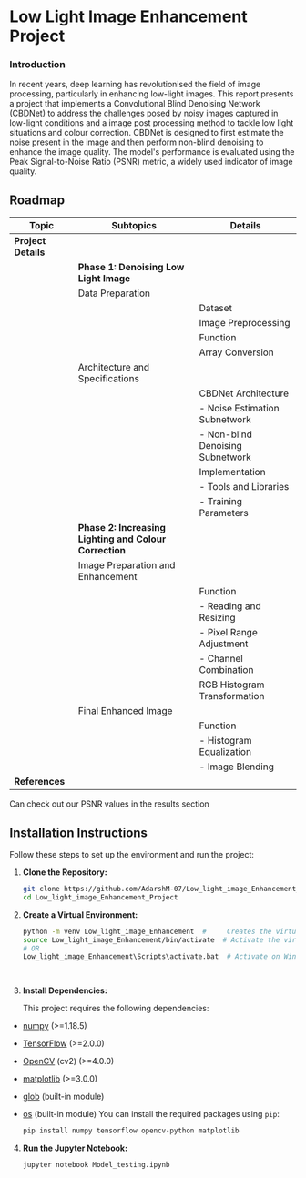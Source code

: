# Low Light Image Enhancement Project

### Introduction
In recent years, deep learning has revolutionised the field of image processing, particularly in enhancing low-light images. This report presents a project that implements a Convolutional Blind Denoising Network (CBDNet) to address the challenges posed by noisy images captured in low-light conditions and a image post processing method to tackle low light situations and colour correction. CBDNet is designed to first estimate the noise present in the image and then perform non-blind denoising to enhance the image quality. The model's performance is evaluated using the Peak Signal-to-Noise Ratio (PSNR) metric, a widely used indicator of image quality.

## Roadmap

| Topic                         | Subtopics                                   | Details                                 |
|-------------------------------|---------------------------------------------|-----------------------------------------|
| **Project Details**           |                                             |                                         |
|                               | **Phase 1: Denoising Low Light Image**      |                                         |
|                               | Data Preparation                            |                                         |
|                               |                                             | Dataset                                 |
|                               |                                             | Image Preprocessing                     |
|                               |                                             | Function                                |
|                               |                                             | Array Conversion                        |
|                               | Architecture and Specifications             |                                         |
|                               |                                             | CBDNet Architecture                     |
|                               |                                             | - Noise Estimation Subnetwork           |
|                               |                                             | - Non-blind Denoising Subnetwork        |
|                               |                                             | Implementation                          |
|                               |                                             | - Tools and Libraries                   |
|                               |                                             | - Training Parameters                   |
|                               | **Phase 2: Increasing Lighting and Colour Correction** |                                  |
|                               | Image Preparation and Enhancement           |                                         |
|                               |                                             | Function                                |
|                               |                                             | - Reading and Resizing                  |
|                               |                                             | - Pixel Range Adjustment                |
|                               |                                             | - Channel Combination                   |
|                               |                                             | RGB Histogram Transformation            |
|                               | Final Enhanced Image                        |                                         |
|                               |                                             | Function                                |
|                               |                                             | - Histogram Equalization                |
|                               |                                             | - Image Blending                        |
| **References**                |                                             |                                         |


Can check out our PSNR values in the results section


## Installation Instructions
Follow these steps to set up the environment and run the project:

1. **Clone the Repository:**
   ```sh
   git clone https://github.com/AdarshM-07/Low_light_image_Enhancement_Project.git
   cd Low_light_image_Enhancement_Project

2. **Create a Virtual Environment:**
   ```sh
   python -m venv Low_light_image_Enhancement  #     Creates the virtual environment folder
   source Low_light_image_Enhancement/bin/activate  # Activate the virtual environment (Linux/macOS)
   # OR
   Low_light_image_Enhancement\Scripts\activate.bat  # Activate on Windows`
   
  

3. **Install Dependencies:**

   This project requires the following dependencies:
  - [numpy](https://numpy.org/) (>=1.18.5)
  - [TensorFlow](https://www.tensorflow.org/) (>=2.0.0)
  - [OpenCV](https://opencv.org/) (cv2) (>=4.0.0)
  - [matplotlib](https://matplotlib.org/) (>=3.0.0)
  - [glob](https://docs.python.org/3/library/glob.html) (built-in module)
  - [os](https://docs.python.org/3/library/os.html) (built-in module)
    You can install the required packages using `pip`:
    
    ```sh
    pip install numpy tensorflow opencv-python matplotlib


4. **Run the Jupyter Notebook:**
   ```sh
   jupyter notebook Model_testing.ipynb
